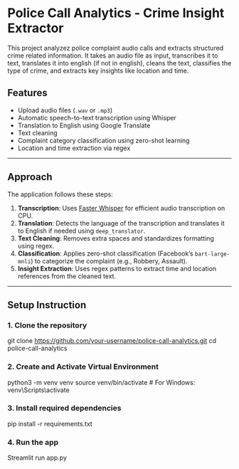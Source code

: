 # Police Call Analytics - Crime Insight Extractor

This project analyzez police complaint audio calls and extracts structured crime related information. It takes an audio file as input, transcribes it to text, translates it into english (if not in english), cleans the text, classifies the type of crime, and extracts key insights like location and time.

## Features

- Upload audio files (`.wav` or `.mp3`)
- Automatic speech-to-text transcription using Whisper
- Translation to English using Google Translate
- Text cleaning
- Complaint category classification using zero-shot learning
- Location and time extraction via regex

---

## Approach

The application follows these steps:

1. **Transcription**: Uses [Faster Whisper](https://github.com/guillaumekln/faster-whisper) for efficient audio transcription on CPU.
2. **Translation**: Detects the language of the transcription and translates it to English if needed using `deep_translator`.
3. **Text Cleaning**: Removes extra spaces and standardizes formatting using regex.
4. **Classification**: Applies zero-shot classification (Facebook’s `bart-large-mnli`) to categorize the complaint (e.g., Robbery, Assault).
5. **Insight Extraction**: Uses regex patterns to extract time and location references from the cleaned text.

---

## Setup Instruction

### 1. Clone the repository
git clone https://github.com/your-username/police-call-analytics.git
cd police-call-analytics

### 2. Create and Activate Virtual Environment
python3 -m venv venv
source venv/bin/activate        # For Windows: venv\Scripts\activate

### 3. Install required dependencies
pip install -r requirements.txt

### 4. Run the app
Streamlit run app.py